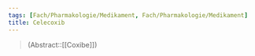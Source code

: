 ```yaml
---
tags: [Fach/Pharmakologie/Medikament, Fach/Pharmakologie/Medikament]
title: Celecoxib
---
```

> (Abstract::[[Coxibe]])